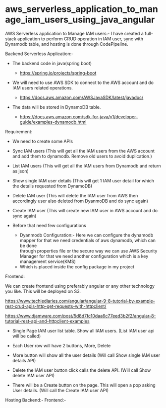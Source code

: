 # aws_serverless_application_to_manage_iam_users_using_java_angular

AWS Serverless application to Manage IAM users:- I have created a full-stack application to perform CRUD operation in IAM user, sync with Dynamodb table, and hosting is done through CodePipeline. 

Backend Serverless Application:-
- The backend code in java(spring boot)
  - https://spring.io/projects/spring-boot

- We will need to use AWS SDK to connect to the AWS account and do IAM users related operations. 
  - https://docs.aws.amazon.com/AWSJavaSDK/latest/javadoc/

- The data will be stored in DynamoDB table.
  - https://docs.aws.amazon.com/sdk-for-java/v1/developer-guide/examples-dynamodb.html 

Requirement:

- We need to create some APIs

- Sync IAM users (This will get all the IAM users from the AWS account and add them to dynamodb. Remove old users to avoid duplication.)
 
- List IAM users (This will get all the IAM users from Dynamodb and return as json)

- Show single IAM user details (This will get 1 IAM user detail for which the details requested from DynamoDB)

- Delete IAM user (This will delete the IAM user from AWS then accordingly user also deleted from DyanmoDB and do sync again)

- Create IAM user (This will create new IAM user in AWS account and do sync again)

- Before that need few configurations 
  - Dyanmodb Configuration:- Here we can configure the dynamodb mapper for that we need credentials of aws dynamodb, which can be done  
    through properties file or the secure way we can use AWS Security Manager for that we need another configuration which is a key 
    management service(KMS)
  - Which is placed inside the config package in my project



 
Frontend:

We can create frontend using preferably angular or any other technology you like. This will be deployed on S3.

https://www.techiediaries.com/angular/angular-9-8-tutorial-by-example-rest-crud-apis-http-get-requests-with-httpclient/

https://www.djamware.com/post/5d8d7fc10daa6c77eed3b2f2/angular-8-tutorial-rest-api-and-httpclient-examples


- Single Page IAM user list table. Show all IAM users. (List IAM user api will be called)

- Each User row will have 2 buttons, More, Delete

- More button will show all the user details (Will call Show single IAM user details API)

- Delete the IAM user button click calls the delete API. (Will call Show delete IAM user API)

- There will be a Create button on the page. This will open a pop asking User details. (Will call the Create IAM user API)


Hosting
Backend:-
Frontend:-















